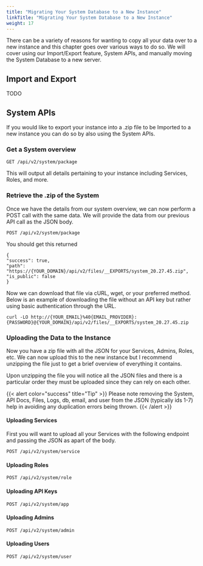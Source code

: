 ```yaml
---
title: "Migrating Your System Database to a New Instance"
linkTitle: "Migrating Your System Database to a New Instance"
weight: 17
---
```


There can be a variety of reasons for wanting to copy all your data over to a new instance and this chapter goes over various ways to do so. We will cover using our Import/Export feature, System APIs, and manually moving the System Database to a new server.

## Import and Export

TODO

## System APIs

If you would like to export your instance into a .zip file to be Imported to a new instance you can do so by also using the System APIs.

### Get a System overview

    GET /api/v2/system/package

This will output all details pertaining to your instance including Services, Roles, and more.

### Retrieve the .zip of the System

Once we have the details from our system overview, we can now perform a POST call with the same data. We will provide the data from our previous API call as the JSON body.

    POST /api/v2/system/package

You should get this returned

    {
    "success": true,
    "path": "https://{YOUR_DOMAIN}/api/v2/files/__EXPORTS/system_20.27.45.zip",
    "is_public": false
    }

Now we can download that file via cURL, wget, or your preferred method. Below is an example of downloading the file without an API key but rather using basic authentication through the URL.

    curl -LO http://{YOUR_EMAIL}%40{EMAIL_PROVIDER}:{PASSWORD}@{YOUR_DOMAIN}/api/v2/files/__EXPORTS/system_20.27.45.zip

### Uploading the Data to the Instance

Now you have a zip file with all the JSON for your Services, Admins, Roles, etc. We can now upload this to the new instance but I recommend unzipping the file just to get a brief overview of everything it contains.

Upon unzipping the file you will notice all the JSON files and there is a particular order they must be uploaded since they can rely on each other.

{{< alert color="success" title="Tip" >}}
Please note removing the System, API Docs, Files, Logs, db, email, and user from the JSON (typically ids 1-7) help in avoiding any duplication errors being thrown.
{{< /alert >}}

#### Uploading Services

First you will want to upload all your Services with the following endpoint and passing the JSON as apart of the body.

    POST /api/v2/system/service

#### Uploading Roles

    POST /api/v2/system/role

#### Uploading API Keys

    POST /api/v2/system/app

#### Uploading Admins

    POST /api/v2/system/admin

#### Uploading Users

    POST /api/v2/system/user

